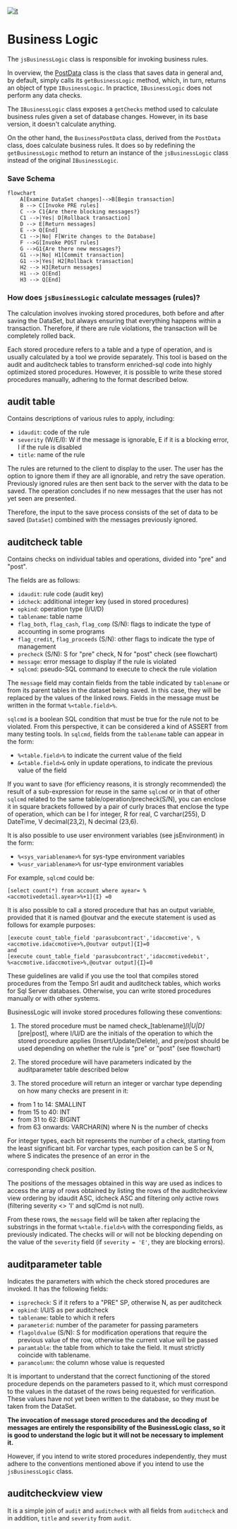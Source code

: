[![it](https://img.shields.io/badge/lang-it-green.svg)](https://github.com/TempoSrl/myKode_Backend/tree/main/jsBusinessLogic.it.md)

# Business Logic

The `jsBusinessLogic` class is responsible for invoking business rules.

In overview, the [PostData](PostData.md) class is the class that saves data in general and, by default, simply calls its `getBusinessLogic` method, which, in turn, returns an object of type `IBusinessLogic`. In practice, `IBusinessLogic` does not perform any data checks.

The `IBusinessLogic` class exposes a `getChecks` method used to calculate business rules given a set of database changes. However, in its base version, it doesn't calculate anything.

On the other hand, the `BusinessPostData` class, derived from the `PostData` class, does calculate business rules. It does so by redefining the `getBusinessLogic` method to return an instance of the `jsBusinessLogic` class instead of the original `IBusinessLogic`.

### Save Schema

```mermaid
flowchart
    A[Examine DataSet changes]-->B[Begin transaction]  
    B --> C[Invoke PRE rules]
    C --> C1{Are there blocking messages?}
    C1 -->|Yes| D[Rollback transaction]
    D --> E[Return messages]
    E --> Q[End]
    C1 -->|No| F[Write changes to the Database]
    F -->G[Invoke POST rules]
    G -->G1{Are there new messages?}
    G1 -->|No| H1[Commit transaction]
    G1 -->|Yes| H2[Rollback transaction]
    H2 --> H3[Return messages]
    H1 --> Q[End]
    H3 --> Q[End]
```

### How does `jsBusinessLogic` calculate messages (rules)?

The calculation involves invoking stored procedures, both before and after saving the DataSet, but always ensuring that everything happens within a transaction. Therefore, if there are rule violations, the transaction will be completely rolled back.

Each stored procedure refers to a table and a type of operation, and is usually calculated by a tool we provide separately. This tool is based on the audit and auditcheck tables to transform enriched-sql code into highly optimized stored procedures. However, it is possible to write these stored procedures manually, adhering to the format described below.

## audit table
Contains descriptions of various rules to apply, including:

- `idaudit`: code of the rule
- `severity` (W/E/I): W if the message is ignorable, E if it is a blocking error, I if the rule is disabled
- `title`: name of the rule

The rules are returned to the client to display to the user. The user has the option to ignore them if they are all ignorable, and retry the save operation. Previously ignored rules are then sent back to the server with the data to be saved. The operation concludes if no new messages that the user has not yet seen are presented.

Therefore, the input to the save process consists of the set of data to be saved (`DataSet`) combined with the messages previously ignored.

## auditcheck table
Contains checks on individual tables and operations, divided into "pre" and "post".

The fields are as follows:
- `idaudit`: rule code (audit key)
- `idcheck`: additional integer key (used in stored procedures)
- `opkind`: operation type (I/U/D)
- `tablename`: table name
- `flag_both`, `flag_cash`, `flag_comp` (S/N): flags to indicate the type of accounting in some programs
- `flag_credit`, `flag_proceeds` (S/N): other flags to indicate the type of management
- `precheck` (S/N): S for "pre" check, N for "post" check (see flowchart)
- `message`: error message to display if the rule is violated
- `sqlcmd`: pseudo-SQL command to execute to check the rule violation

The `message` field may contain fields from the table indicated by `tablename` or from its parent tables in the dataset being saved. In this case, they will be replaced by the values of the linked rows. Fields in the message must be written in the format `%<table.field>%`.

`sqlcmd` is a boolean SQL condition that must be true for the rule not to be violated. From this perspective, it can be considered a kind of ASSERT from many testing tools. In `sqlcmd`, fields from the `tablename` table can appear in the form:

- `%<table.field>%` to indicate the current value of the field
- `&<table.field>&` only in update operations, to indicate the previous value of the field

If you want to save (for efficiency reasons, it is strongly recommended) the result of a sub-expression for reuse in the same `sqlcmd` or in that of other `sqlcmd` related to the same table/operation/precheck(S/N), you can enclose it in square brackets followed by a pair of curly braces that enclose the type of operation, which can be I for integer, R for real, C varchar(255), D DateTime, V decimal(23,2), N decimal (23,6).

It is also possible to use user environment variables (see jsEnvironment) in the form:

- `%<sys_variablename>%` for sys-type environment variables
- `%<usr_variablename>%` for usr-type environment variables

For example, `sqlcmd` could be:
```
[select count(*) from account where ayear= %<accmotivedetail.ayear>%+1]{I} =0
```

It is also possible to call a stored procedure that has an output variable, provided that it is named @outvar and the execute statement is used as follows for example purposes:

```
[execute count_table_field 'parasubcontract','idaccmotive', %<accmotive.idaccmotive>%,@outvar output]{I}=0
and
[execute count_table_field 'parasubcontract','idaccmotivedebit',
%<accmotive.idaccmotive>%,@outvar output]{I}=0
```

These guidelines are valid if you use the tool that compiles stored procedures from the Tempo Srl audit and auditcheck tables, which works for Sql Server databases. Otherwise, you can write stored procedures manually or with other systems.

BusinessLogic will invoke stored procedures following these conventions:

1) The stored procedure must be named check_[tablename]_[I|U|D]_[pre|post], where I/U/D are the initials of the operation to which the stored procedure applies (Insert/Update/Delete), and pre/post should be used depending on whether the rule is "pre" or "post" (see flowchart)

2) The stored procedure will have parameters indicated by the auditparameter table described below

3) The stored procedure will return an integer or varchar type depending on how many checks are present in it:

- from 1 to 14: SMALLINT
- from 15 to 40: INT
- from 31 to 62: BIGINT
- from 63 onwards: VARCHAR(N) where N is the number of checks

For integer types, each bit represents the number of a check, starting from the least significant bit. For varchar types, each position can be S or N, where S indicates the presence of an error in the

corresponding check position.

The positions of the messages obtained in this way are used as indices to access the array of rows obtained by listing the rows of the auditcheckview view ordering by idaudit ASC, idcheck ASC and filtering only active rows (filtering severity <> 'I' and sqlCmd is not null).

From these rows, the `message` field will be taken after replacing the substrings in the format `%<table.field>%` with the corresponding fields, as previously indicated. The checks will or will not be blocking depending on the value of the `severity` field (if `severity = 'E'`, they are blocking errors).

## auditparameter table
Indicates the parameters with which the check stored procedures are invoked. It has the following fields:

- `isprecheck`: S if it refers to a "PRE" SP, otherwise N, as per auditcheck
- `opkind`: I/U/S as per auditcheck
- `tablename`: table to which it refers
- `parameterid`: number of the parameter for passing parameters
- `flagoldvalue` (S/N): S for modification operations that require the previous value of the row, otherwise the current value will be passed
- `paramtable`: the table from which to take the field. It must strictly coincide with tablename.
- `paramcolumn`: the column whose value is requested

It is important to understand that the correct functioning of the stored procedure depends on the parameters passed to it, which must correspond to the values in the dataset of the rows being requested for verification. These values have not yet been written to the database, so they must be taken from the DataSet.

**The invocation of message stored procedures and the decoding of messages are entirely the responsibility of the BusinessLogic class, so it is good to understand the logic but it will not be necessary to implement it.**

However, if you intend to write stored procedures independently, they must adhere to the conventions mentioned above if you intend to use the `jsBusinessLogic` class.

## auditcheckview view

It is a simple join of `audit` and `auditcheck` with all fields from `auditcheck` and in addition, `title` and `severity` from `audit`.
